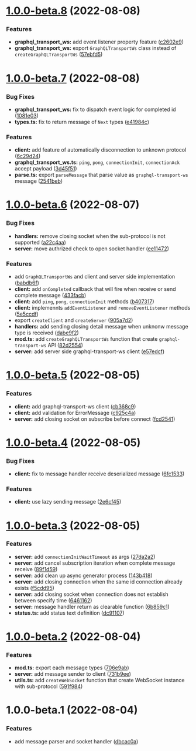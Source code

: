 # [1.0.0-beta.8](https://github.com/TomokiMiyauci/graphql-transport-ws/compare/1.0.0-beta.7...1.0.0-beta.8) (2022-08-08)


### Features

* **graphql_transport_ws:** add event listener property feature ([c2602e9](https://github.com/TomokiMiyauci/graphql-transport-ws/commit/c2602e9dea096e79fe8697a2a2e382665d24b42e))
* **graphql_transport_ws:** export `GraphQLTransportWs` class instead of `createGraphQLTransportWs` ([57ebfd5](https://github.com/TomokiMiyauci/graphql-transport-ws/commit/57ebfd5daaafdebcc6ea9cd3622d93581a6cd58a))

# [1.0.0-beta.7](https://github.com/TomokiMiyauci/graphql-transport-ws/compare/1.0.0-beta.6...1.0.0-beta.7) (2022-08-08)


### Bug Fixes

* **graphql_transport_ws:** fix to dispatch event logic for completed id ([1081e03](https://github.com/TomokiMiyauci/graphql-transport-ws/commit/1081e0315827e02b7c03536982e2c6a86bbe3051))
* **types.ts:** fix to return message of `Next` types ([e41984c](https://github.com/TomokiMiyauci/graphql-transport-ws/commit/e41984c83b593e415aa2085a6094522b61dee65f))


### Features

* **client:** add feature of automatically disconnection to unknown protocol ([6c29d24](https://github.com/TomokiMiyauci/graphql-transport-ws/commit/6c29d249036a87cf3003041a1a8d213b132aaae6))
* **graphql_transport_ws.ts:** `ping`, `pong`, `connectionInit`, `connectionAck` accept payload ([3d45f51](https://github.com/TomokiMiyauci/graphql-transport-ws/commit/3d45f516a4d6570ed0f8ab0a43c39ea3848d964b))
* **parse.ts:** export `parseMessage` that parse value as `graphql-transport-ws` message ([2541beb](https://github.com/TomokiMiyauci/graphql-transport-ws/commit/2541bebd18e6954904bd150810bce62109d078ea))

# [1.0.0-beta.6](https://github.com/TomokiMiyauci/graphql-transport-ws/compare/1.0.0-beta.5...1.0.0-beta.6) (2022-08-07)


### Bug Fixes

* **handlers:** remove closing socket when the sub-protocol is not supported ([a22c4aa](https://github.com/TomokiMiyauci/graphql-transport-ws/commit/a22c4aadc25f3405db9f99a1123195fe0d9bb467))
* **server:** move authrized check to open socket handler ([ee11472](https://github.com/TomokiMiyauci/graphql-transport-ws/commit/ee11472038b1aed6197221b97065e39d6abd8372))


### Features

* add `GraphQLTransportWs` and client and server side implementation ([babdb6f](https://github.com/TomokiMiyauci/graphql-transport-ws/commit/babdb6f75d78fb943db719682e45bdac55c3a424))
* **client:** add `onCompleted` callback that will fire when receive or send complete message ([433facb](https://github.com/TomokiMiyauci/graphql-transport-ws/commit/433facbe57581ff851c553337b722cb61f857aa2))
* **client:** add `ping`, `pong`, `connectionInit` methods ([b407317](https://github.com/TomokiMiyauci/graphql-transport-ws/commit/b40731740fd317601b9a765381e56d3684d06ad1))
* **client:** implemennts `addEventListener` and `removeEventListener` methods ([5e5ccdf](https://github.com/TomokiMiyauci/graphql-transport-ws/commit/5e5ccdfacca93db73598deb5023e3dbce2e88ab8))
* export `createClient` and `createServer` ([905a7d2](https://github.com/TomokiMiyauci/graphql-transport-ws/commit/905a7d271585753a3a0e65cf12ac739ac15e8082))
* **handlers:** add sending closing detail message when unknonw message type is received ([dabe9f2](https://github.com/TomokiMiyauci/graphql-transport-ws/commit/dabe9f267f54375c9bdebede4ddb51021727d7d6))
* **mod.ts:** add `createGraphQLTransportWs` function that create `graphql-transport-ws` API ([82d2554](https://github.com/TomokiMiyauci/graphql-transport-ws/commit/82d2554c8541e48fa904d12ddbf9fe08c817f745))
* **server:** add server side graphql-transport-ws client ([e57edcf](https://github.com/TomokiMiyauci/graphql-transport-ws/commit/e57edcf1e217fc1a46d15fe29b0efcec6087d2d2))

# [1.0.0-beta.5](https://github.com/TomokiMiyauci/graphql-transport-ws/compare/1.0.0-beta.4...1.0.0-beta.5) (2022-08-05)


### Features

* **client:** add graphql-transport-ws client ([cb368c9](https://github.com/TomokiMiyauci/graphql-transport-ws/commit/cb368c938a6a2f48410b9b570cef27ac105ec54d))
* **client:** add validation for ErrorMessage ([c925c4a](https://github.com/TomokiMiyauci/graphql-transport-ws/commit/c925c4a9854e08a75f9d37077dec18ad938d36e5))
* **server:** add closing socket on subscribe before connect ([fcd2541](https://github.com/TomokiMiyauci/graphql-transport-ws/commit/fcd25418e9b9947e60596a831d65bc5057f580e0))

# [1.0.0-beta.4](https://github.com/TomokiMiyauci/graphql-transport-ws/compare/1.0.0-beta.3...1.0.0-beta.4) (2022-08-05)


### Bug Fixes

* **client:** fix to message handler receive deserialized message ([6fc1533](https://github.com/TomokiMiyauci/graphql-transport-ws/commit/6fc15337696f580f9ac1861a6c3cfd84d1a4c2ad))


### Features

* **client:** use lazy sending message ([2e6cf45](https://github.com/TomokiMiyauci/graphql-transport-ws/commit/2e6cf45a9467e1da22216e268491657969a7899b))

# [1.0.0-beta.3](https://github.com/TomokiMiyauci/graphql-transport-ws/compare/1.0.0-beta.2...1.0.0-beta.3) (2022-08-05)


### Features

* **server:** add `connectionInitWaitTimeout` as args ([27da2a2](https://github.com/TomokiMiyauci/graphql-transport-ws/commit/27da2a2e047ad45e2d90acb4f34fc2fdf29141c5))
* **server:** add cancel subscription iteration when complete message receive ([89f1d59](https://github.com/TomokiMiyauci/graphql-transport-ws/commit/89f1d59a6c6f74c2b4f51ffea6c25fa8a39ef6ee))
* **server:** add clean up async generator process ([143b418](https://github.com/TomokiMiyauci/graphql-transport-ws/commit/143b41848a2aeebf5debd56d98eb971606055592))
* **server:** add closing connection when the same id connection already exists ([f5cdd95](https://github.com/TomokiMiyauci/graphql-transport-ws/commit/f5cdd955b1fa6857f581fbfefb077ca8036a2588))
* **server:** add closing socket when connection does not establish between specify time ([6461162](https://github.com/TomokiMiyauci/graphql-transport-ws/commit/646116273147ba254c21f0040f323acdfd63fd1f))
* **server:** message handler return as clearable function ([6b859c1](https://github.com/TomokiMiyauci/graphql-transport-ws/commit/6b859c1db018bb8777af3dcaf7548747621dae14))
* **status.ts:** add status text definition ([dc91107](https://github.com/TomokiMiyauci/graphql-transport-ws/commit/dc91107891aef55aeda39dcaf7e517a9e5fb1f68))

# [1.0.0-beta.2](https://github.com/TomokiMiyauci/graphql-transport-ws/compare/1.0.0-beta.1...1.0.0-beta.2) (2022-08-04)


### Features

* **mod.ts:** export each message types ([706e9ab](https://github.com/TomokiMiyauci/graphql-transport-ws/commit/706e9abd8a293c5cf17c10270f4320d56a6065b2))
* **server:** add message sender to client ([731b9ee](https://github.com/TomokiMiyauci/graphql-transport-ws/commit/731b9ee90751522fd1b21f8261f50ef81debed8a))
* **utils.ts:** add `createWebSocket` function that create WebSocket instance with sub-protocol ([591f984](https://github.com/TomokiMiyauci/graphql-transport-ws/commit/591f9840e5c58140e8188fa6c9f62912163ddf60))

# 1.0.0-beta.1 (2022-08-04)


### Features

* add message parser and socket handler ([dbcac0a](https://github.com/TomokiMiyauci/graphql-transport-ws/commit/dbcac0aa55ce4497e0b3ed0cfe38f4e27adb5c45))
